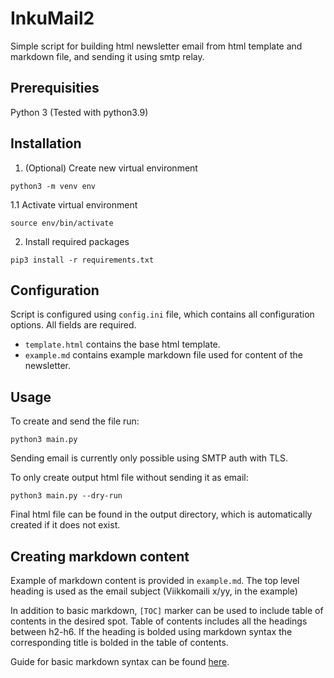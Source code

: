 # InkuMail2

Simple script for building html newsletter email from html template and markdown file, 
and sending it using smtp relay.

## Prerequisities
Python 3 (Tested with python3.9)

## Installation
1. (Optional) Create new virtual environment

~~~
python3 -m venv env
~~~

1.1 Activate virtual environment

~~~    
source env/bin/activate
~~~

2. Install required packages

~~~
pip3 install -r requirements.txt
~~~

## Configuration

Script is configured using `config.ini` file, which contains 
all configuration options. All fields are required.

 - `template.html` contains the base html template.
 - `example.md` contains example markdown file used for content of the newsletter.

## Usage

To create and send the file run:
~~~
python3 main.py
~~~
Sending email is currently only possible using SMTP auth with TLS.


To only create output html file without sending it as email:
~~~
python3 main.py --dry-run
~~~
Final html file can be found in the output directory, 
which is automatically created if it does not exist.


## Creating markdown content

Example of markdown content is provided in `example.md`. 
The top level heading is used as the email subject (Viikkomaili x/yy, in the example)


In addition to basic markdown, `[TOC]` marker can be used to include table of contents
in the desired spot. Table of contents includes all the headings between h2-h6. 
If the heading is bolded using markdown syntax the corresponding title is bolded in the table of contents.

Guide for basic markdown syntax can be found [here](https://www.markdownguide.org/basic-syntax/).


